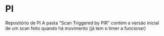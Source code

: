 # PI
Repositório de PI
A pasta "Scan Triggered by PIR" contém a versão inicial de um scan feito quando há movimento (já tem o timer a funcionar) 
 